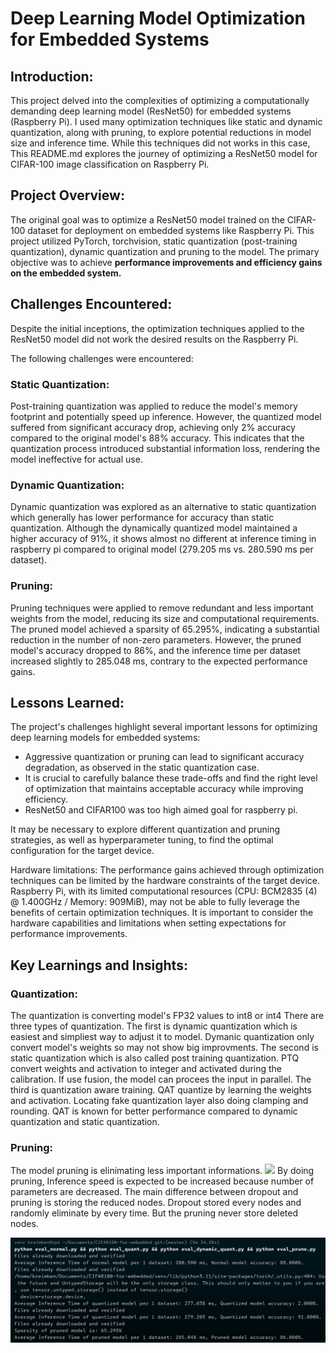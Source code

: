 # Deep Learning Model Optimization for Embedded Systems

## Introduction:
This project delved into the complexities of optimizing a computationally demanding deep learning model (ResNet50) for embedded systems (Raspberry Pi).
I used many optimization techniques like static and dynamic quantization, along with pruning, to explore potential reductions in model size and inference time.
While this techniques did not works in this case,
This README.md explores the journey of optimizing a ResNet50 model for CIFAR-100 image classification on Raspberry Pi.

## Project Overview:
The original goal was to optimize a ResNet50 model trained on the CIFAR-100 dataset for deployment on embedded systems like Raspberry Pi.
This project utilized PyTorch, torchvision, static quantization (post-training quantization), dynamic quantization and pruning to the model.
The primary objective was to achieve **performance improvements and efficiency gains on the embedded system.**

## Challenges Encountered:
Despite the initial inceptions, the optimization techniques applied to the ResNet50 model did not work the desired results on the Raspberry Pi.

The following challenges were encountered:
### Static Quantization:
Post-training quantization was applied to reduce the model's memory footprint and potentially speed up inference.
However, the quantized model suffered from significant accuracy drop, achieving only 2% accuracy compared to the original model's 88% accuracy.
This indicates that the quantization process introduced substantial information loss, rendering the model ineffective for actual use.

### Dynamic Quantization:
Dynamic quantization was explored as an alternative to static quantization which generally has lower performance for accuracy than static quantization.
Although the dynamically quantized model maintained a higher accuracy of 91%,
it shows almost no different at inference timing in raspberry pi compared to original model (279.205 ms vs. 280.590 ms per dataset).

### Pruning:
Pruning techniques were applied to remove redundant and less important weights from the model, reducing its size and computational requirements.
The pruned model achieved a sparsity of 65.295%, indicating a substantial reduction in the number of non-zero parameters.
However, the pruned model's accuracy dropped to 86%, and the inference time per dataset increased slightly to 285.048 ms, contrary to the expected performance gains.

## Lessons Learned:
The project's challenges highlight several important lessons for optimizing deep learning models for embedded systems:
* Aggressive quantization or pruning can lead to significant accuracy degradation, as observed in the static quantization case.
* It is crucial to carefully balance these trade-offs and find the right level of optimization that maintains acceptable accuracy while improving efficiency.
* ResNet50 and CIFAR100 was too high aimed goal for raspberry pi.

It may be necessary to explore different quantization and pruning strategies, as well as hyperparameter tuning, to find the optimal configuration for the target device.

Hardware limitations: The performance gains achieved through optimization techniques can be limited by the hardware constraints of the target device.
Raspberry Pi, with its limited computational resources (CPU: BCM2835 (4) @ 1.400GHz / Memory: 909MiB), may not be able to fully leverage the benefits of certain optimization techniques.
It is important to consider the hardware capabilities and limitations when setting expectations for performance improvements.

## Key Learnings and Insights:
### Quantization:
The quantization is converting model's FP32 values to int8 or int4
There are three types of quantization.
The first is dynamic quantization which is easiest and simpliest way to adjust it to model.
Dymanic quantization only convert model's weights so may not show big improvments.
The second is static quantization which is also called post training quantization.
PTQ convert weights and activation to integer and activated during the calibration.
If use fusion, the model can procees the input in parallel.
The third is quantization aware training.
QAT quantize by learning the weights and activation.
Locating fake quantization layer also doing clamping and rounding.
QAT is known for better performance compared to dynamic quantization and static quantization.

### Pruning:
The model pruning is elinimating less important informations.
![](https://miro.medium.com/max/1400/1*rw2zAHw9Xlm7nSq1PCKbzQ.png)
By doing pruning, Inference speed is expected to be increased because number of parameters are decreased.
The main difference between dropout and pruning is storing the reduced nodes.
Dropout stored every nodes and randomly eliminate by every time.
But the pruning never store deleted nodes.

![](raspi_performance.png)
